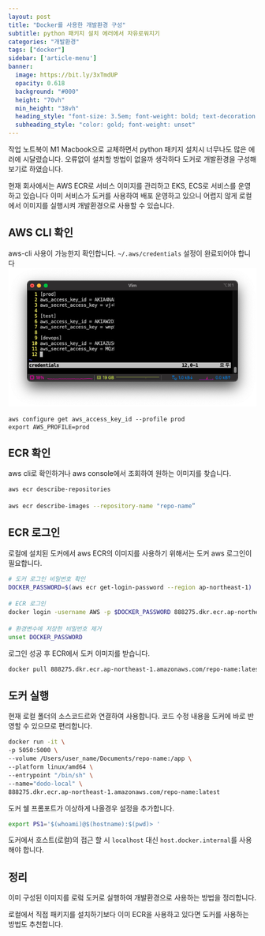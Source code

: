 ```yaml
---
layout: post
title: "Docker를 사용한 개발환경 구성"
subtitle: python 패키지 설치 에러에서 자유로워지기
categories: "개발환경"
tags: ["docker"]
sidebar: ['article-menu']
banner:
  image: https://bit.ly/3xTmdUP
  opacity: 0.618
  background: "#000"
  height: "70vh"
  min_height: "38vh"
  heading_style: "font-size: 3.5em; font-weight: bold; text-decoration: underline"
  subheading_style: "color: gold; font-weight: unset"
---
```


작업 노트북이 M1 Macbook으로 교체하면서 python 패키지 설치시 너무나도 많은 에러에 시달렸습니다.
오류없이 설치할 방법이 없을까 생각하다 도커로 개발환경을 구성해보기로 하였습니다.

현재 회사에서는 AWS ECR로 서비스 이미지를 관리하고 EKS, ECS로 서비스를 운영하고 있습니다
이미 서비스가 도커를 사용하여 배포 운영하고 있으니 어렵지 않게 로컬에서 이미지를 실행시켜 개발환경으로 사용할 수 있습니다.

## AWS CLI 확인
aws-cli 사용이 가능한지 확인합니다. `~/.aws/credentials` 설정이 완료되어야 합니다
![Github_Logo](/assets/images/posts/aws_credential.png)
```
aws configure get aws_access_key_id --profile prod
export AWS_PROFILE=prod
```


## ECR 확인
aws cli로 확인하거나 aws console에서 조회하여 원하는 이미지를 찾습니다.
``` bash
aws ecr describe-repositories

aws ecr describe-images --repository-name "repo-name”
```

## ECR 로그인
로컬에 설치된 도커에서 aws ECR의 이미지를 사용하기 위해서는 도커 aws 로그인이 필요합니다.
``` bash
# 도커 로그인 비밀번호 확인
DOCKER_PASSWORD=$(aws ecr get-login-password --region ap-northeast-1)

# ECR 로그인
docker login -username AWS -p $DOCKER_PASSWORD 888275.dkr.ecr.ap-northeast-1.amazonaws.com

# 환경변수에 저장한 비밀번호 제거
unset DOCKER_PASSWORD
```

로그인 성공 후 ECR에서 도커 이미지를 받습니다.
``` bash
docker pull 888275.dkr.ecr.ap-northeast-1.amazonaws.com/repo-name:latest
``` 


## 도커 실행
현재 로컬 폴더의 소스코드르와 연결하여 사용합니다. 코드 수정 내용을 도커에 바로 반영할 수 있으므로 편리합니다.
``` Bash
docker run -it \
-p 5050:5000 \
--volume /Users/user_name/Documents/repo-name:/app \
--platform linux/amd64 \
--entrypoint "/bin/sh" \
--name="dodo-local" \
888275.dkr.ecr.ap-northeast-1.amazonaws.com/repo-name:latest
```

도커 쉘 프롬포트가 이상하게 나올경우 설정을 추가합니다.
``` bash
export PS1='$(whoami)@$(hostname):$(pwd)> '
```


도커에서 호스트(로컬)의 접근 할 시 `localhost` 대신 `host.docker.internal`를 사용해야 합니다.


## 정리
이미 구성된 이미지를 로렄 도커로 실행하여 개발환경으로 사용하는 방법을 정리합니다.

로컬에서 직접 패키지를 설치하기보다 이미 ECR을 사용하고 있다면 도커를 사용하는 방법도 추천합니다.
